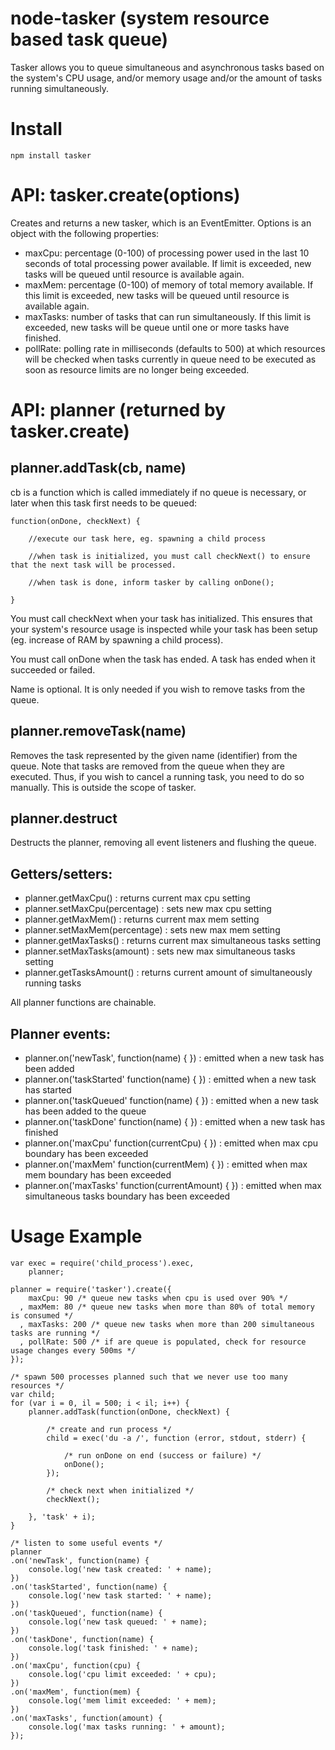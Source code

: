 node-tasker (system resource based task queue)
=============

Tasker allows you to queue simultaneous and asynchronous tasks based on the system's CPU usage, and/or memory usage and/or the amount of tasks running simultaneously.

Install
=======
    npm install tasker

API: tasker.create(options)
=======

Creates and returns a new tasker, which is an EventEmitter. Options is an object with the following properties:

* maxCpu: percentage (0-100) of processing power used in the last 10 seconds of total processing power available. If limit is exceeded, new tasks will be queued until resource is available again.
* maxMem: percentage (0-100) of memory of total memory available. If this limit is exceeded, new tasks will be queued until resource is available again.
* maxTasks: number of tasks that can run simultaneously. If this limit is exceeded, new tasks will be queue until one or more tasks have finished.
* pollRate: polling rate in milliseconds (defaults to 500) at which resources will be checked when tasks currently in queue need to be executed as soon as resource limits are no longer being exceeded.

API: planner (returned by tasker.create)
=======

planner.addTask(cb, name)
-------
cb is a function which is called immediately if no queue is necessary, or later when this task first needs to be queued:

    function(onDone, checkNext) {
        
        //execute our task here, eg. spawning a child process
        
        //when task is initialized, you must call checkNext() to ensure that the next task will be processed.
        
        //when task is done, inform tasker by calling onDone();
        
    }

You must call checkNext when your task has initialized. This ensures that your system's resource usage is inspected while your task has been setup (eg. increase of RAM by spawning a child process).

You must call onDone when the task has ended. A task has ended when it succeeded or failed.

Name is optional. It is only needed if you wish to remove tasks from the queue.

planner.removeTask(name)
------
Removes the task represented by the given name (identifier) from the queue. Note that tasks are removed from the queue when they are executed. Thus, if you wish to cancel a running task, you need to do so manually. This is outside the scope of tasker.

planner.destruct
------
Destructs the planner, removing all event listeners and flushing the queue.

Getters/setters:
-------

* planner.getMaxCpu() : returns current max cpu setting
* planner.setMaxCpu(percentage) : sets new max cpu setting
* planner.getMaxMem() : returns current max mem setting
* planner.setMaxMem(percentage) : sets new max mem setting
* planner.getMaxTasks() : returns current max simultaneous tasks setting
* planner.setMaxTasks(amount) : sets new max simultaneous tasks setting
* planner.getTasksAmount() : returns current amount of simultaneously running tasks

All planner functions are chainable.

Planner events:
------

* planner.on('newTask', function(name) { }) : emitted when a new task has been added
* planner.on('taskStarted' function(name) { }) : emitted when a new task has started
* planner.on('taskQueued' function(name) { }) : emitted when a new task has been added to the queue
* planner.on('taskDone' function(name) { }) : emitted when a new task has finished
* planner.on('maxCpu' function(currentCpu) { }) : emitted when max cpu boundary has been exceeded
* planner.on('maxMem' function(currentMem) { }) : emitted when max mem boundary has been exceeded
* planner.on('maxTasks' function(currentAmount) { }) : emitted when max simultaneous tasks boundary has been exceeded

Usage Example
======

    var exec = require('child_process').exec,
        planner;

    planner = require('tasker').create({
        maxCpu: 90 /* queue new tasks when cpu is used over 90% */
      , maxMem: 80 /* queue new tasks when more than 80% of total memory is consumed */
      , maxTasks: 200 /* queue new tasks when more than 200 simultaneous tasks are running */
      , pollRate: 500 /* if are queue is populated, check for resource usage changes every 500ms */
    });
    
    /* spawn 500 processes planned such that we never use too many resources */
    var child;
    for (var i = 0, il = 500; i < il; i++) {
        planner.addTask(function(onDone, checkNext) {
        
            /* create and run process */
            child = exec('du -a /', function (error, stdout, stderr) {
                
                /* run onDone on end (success or failure) */
                onDone();
            });
            
            /* check next when initialized */
            checkNext();            
        
        }, 'task' + i);
    }
    
    /* listen to some useful events */
    planner
    .on('newTask', function(name) {
        console.log('new task created: ' + name);
    })
    .on('taskStarted', function(name) {
        console.log('new task started: ' + name);
    })
    .on('taskQueued', function(name) {
        console.log('new task queued: ' + name);
    })
    .on('taskDone', function(name) {
        console.log('task finished: ' + name);
    })
    .on('maxCpu', function(cpu) {
        console.log('cpu limit exceeded: ' + cpu);
    })
    .on('maxMem', function(mem) {
        console.log('mem limit exceeded: ' + mem);
    })
    .on('maxTasks', function(amount) {
        console.log('max tasks running: ' + amount);
    });
